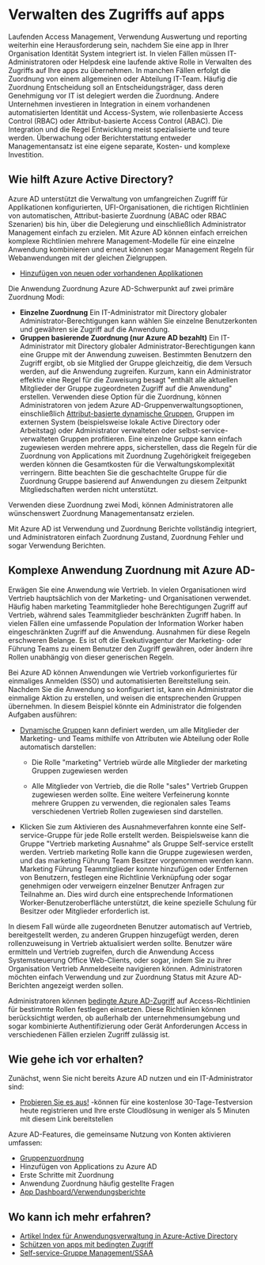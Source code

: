<properties
  pageTitle="Verwalten des Zugriffs auf apps Azure AD-|  Microsoft Azure"
  description="Beschreibt, wie Azure Active Directory es Organisationen ermöglicht, die apps angeben, die jedem Benutzer zugreifen kann."
  services="active-directory"
  documentationCenter=""
  authors="femila"
  manager="femila"
  editor=""/>

 <tags
  ms.service="active-directory"
  ms.workload="identity"
  ms.tgt_pltfrm="na"
  ms.devlang="na"
  ms.topic="article"
  ms.date="10/13/2016"
  ms.author="femila"/>


# <a name="managing-access-to-apps"></a>Verwalten des Zugriffs auf apps

Laufenden Access Management, Verwendung Auswertung und reporting weiterhin eine Herausforderung sein, nachdem Sie eine app in Ihrer Organisation Identität System integriert ist. In vielen Fällen müssen IT-Administratoren oder Helpdesk eine laufende aktive Rolle in Verwalten des Zugriffs auf Ihre apps zu übernehmen. In manchen Fällen erfolgt die Zuordnung von einem allgemeinen oder Abteilung IT-Team. Häufig die Zuordnung Entscheidung soll an Entscheidungsträger, dass deren Genehmigung vor IT ist delegiert werden die Zuordnung.  Andere Unternehmen investieren in Integration in einem vorhandenen automatisierten Identität und Access-System, wie rollenbasierte Access Control (RBAC) oder Attribut-basierte Access Control (ABAC). Die Integration und die Regel Entwicklung meist spezialisierte und teure werden. Überwachung oder Berichterstattung entweder Managementansatz ist eine eigene separate, Kosten- und komplexe Investition.

## <a name="how-does-azure-active-directory-help"></a>Wie hilft Azure Active Directory?

 Azure AD unterstützt die Verwaltung von umfangreichen Zugriff für Applikationen konfigurierten, UFI-Organisationen, die richtigen Richtlinien von automatischen, Attribut-basierte Zuordnung (ABAC oder RBAC Szenarien) bis hin, über die Delegierung und einschließlich Administrator Management einfach zu erzielen. Mit Azure AD können einfach erreichen komplexe Richtlinien mehrere Management-Modelle für eine einzelne Anwendung kombinieren und erneut können sogar Management Regeln für Webanwendungen mit der gleichen Zielgruppen.

 - [Hinzufügen von neuen oder vorhandenen Applikationen](active-directory-sso-integrate-saas-apps.md)


 Die Anwendung Zuordnung Azure AD-Schwerpunkt auf zwei primäre Zuordnung Modi:

- **Einzelne Zuordnung** Ein IT-Administrator mit Directory globaler Administrator-Berechtigungen kann wählen Sie einzelne Benutzerkonten und gewähren sie Zugriff auf die Anwendung.
- **Gruppen basierende Zuordnung (nur Azure AD bezahlt)** Ein IT-Administrator mit Directory globaler Administrator-Berechtigungen kann eine Gruppe mit der Anwendung zuweisen. Bestimmten Benutzern den Zugriff ergibt, ob sie Mitglied der Gruppe gleichzeitig, die dem Versuch werden, auf die Anwendung zugreifen. Kurzum, kann ein Administrator effektiv eine Regel für die Zuweisung besagt "enthält alle aktuellen Mitglieder der Gruppe zugeordneten Zugriff auf die Anwendung" erstellen. Verwenden diese Option für die Zuordnung, können Administratoren von jedem Azure AD-Gruppenverwaltungsoptionen, einschließlich [Attribut-basierte dynamische Gruppen](active-directory-accessmanagement-manage-groups.md), Gruppen im externen System (beispielsweise lokale Active Directory oder Arbeitstag) oder Administrator verwalteten oder selbst-service-verwalteten Gruppen profitieren. Eine einzelne Gruppe kann einfach zugewiesen werden mehrere apps, sicherstellen, dass die Regeln für die Zuordnung von Applications mit Zuordnung Zugehörigkeit freigegeben werden können die Gesamtkosten für die Verwaltungskomplexität verringern. Bitte beachten Sie die geschachtelte Gruppe für die Zuordnung Gruppe basierend auf Anwendungen zu diesem Zeitpunkt Mitgliedschaften werden nicht unterstützt.

Verwenden diese Zuordnung zwei Modi, können Administratoren alle wünschenswert Zuordnung Managementansatz erzielen.

Mit Azure AD ist Verwendung und Zuordnung Berichte vollständig integriert, und Administratoren einfach Zuordnung Zustand, Zuordnung Fehler und sogar Verwendung Berichten.

## <a name="complex-application-assignment-with-azure-ad"></a>Komplexe Anwendung Zuordnung mit Azure AD-

Erwägen Sie eine Anwendung wie Vertrieb. In vielen Organisationen wird Vertrieb hauptsächlich von der Marketing- und Organisationen verwendet. Häufig haben marketing Teammitglieder hohe Berechtigungen Zugriff auf Vertrieb, während sales Teammitglieder beschränkten Zugriff haben. In vielen Fällen eine umfassende Population der Information Worker haben eingeschränkten Zugriff auf die Anwendung. Ausnahmen für diese Regeln erschweren Belange. Es ist oft die Exekutivagentur der Marketing- oder Führung Teams zu einem Benutzer den Zugriff gewähren, oder ändern ihre Rollen unabhängig von dieser generischen Regeln.

Bei Azure AD können Anwendungen wie Vertrieb vorkonfiguriertes für einmaliges Anmelden (SSO) und automatisierten Bereitstellung sein. Nachdem Sie die Anwendung so konfiguriert ist, kann ein Administrator die einmalige Aktion zu erstellen, und weisen die entsprechenden Gruppen übernehmen. In diesem Beispiel könnte ein Administrator die folgenden Aufgaben ausführen:

- [Dynamische Gruppen](active-directory-accessmanagement-manage-groups.md) kann definiert werden, um alle Mitglieder der Marketing- und Teams mithilfe von Attributen wie Abteilung oder Rolle automatisch darstellen:

    - Die Rolle "marketing" Vertrieb würde alle Mitglieder der marketing Gruppen zugewiesen werden

    - Alle Mitglieder von Vertrieb, die die Rolle "sales" Vertrieb Gruppen zugewiesen werden sollte. Eine weitere Verfeinerung konnte mehrere Gruppen zu verwenden, die regionalen sales Teams verschiedenen Vertrieb Rollen zugewiesen sind darstellen.

- Klicken Sie zum Aktivieren des Ausnahmeverfahren konnte eine Self-service-Gruppe für jede Rolle erstellt werden. Beispielsweise kann die Gruppe "Vertrieb marketing Ausnahme" als Gruppe Self-service erstellt werden. Vertrieb marketing Rolle kann die Gruppe zugewiesen werden, und das marketing Führung Team Besitzer vorgenommen werden kann. Marketing Führung Teammitglieder konnte hinzufügen oder Entfernen von Benutzern, festlegen eine Richtlinie Verknüpfung oder sogar genehmigen oder verweigern einzelner Benutzer Anfragen zur Teilnahme an. Dies wird durch eine entsprechende Informationen Worker-Benutzeroberfläche unterstützt, die keine spezielle Schulung für Besitzer oder Mitglieder erforderlich ist.

In diesem Fall würde alle zugeordneten Benutzer automatisch auf Vertrieb, bereitgestellt werden, zu anderen Gruppen hinzugefügt werden, deren rollenzuweisung in Vertrieb aktualisiert werden sollte. Benutzer wäre ermitteln und Vertrieb zugreifen, durch die Anwendung Access Systemsteuerung Office Web-Clients, oder sogar, indem Sie zu ihrer Organisation Vertrieb Anmeldeseite navigieren können. Administratoren möchten einfach Verwendung und zur Zuordnung Status mit Azure AD-Berichten angezeigt werden sollen.

Administratoren können [bedingte Azure AD-Zugriff](active-directory-conditional-access.md) auf Access-Richtlinien für bestimmte Rollen festlegen einsetzen. Diese Richtlinien können berücksichtigt werden, ob außerhalb der unternehmensumgebung und sogar kombinierte Authentifizierung oder Gerät Anforderungen Access in verschiedenen Fällen erzielen Zugriff zulässig ist.

## <a name="how-can-i-get-started"></a>Wie gehe ich vor erhalten?

Zunächst, wenn Sie nicht bereits Azure AD nutzen und ein IT-Administrator sind:

 - [Probieren Sie es aus!](https://azure.microsoft.com/trial/get-started-active-directory/) -können für eine kostenlose 30-Tage-Testversion heute registrieren und Ihre erste Cloudlösung in weniger als 5 Minuten mit diesem Link bereitstellen

Azure AD-Features, die gemeinsame Nutzung von Konten aktivieren umfassen:

- [Gruppenzuordnung](active-directory-accessmanagement-self-service-group-management.md)
- Hinzufügen von Applications zu Azure AD
- Erste Schritte mit Zuordnung
- Anwendung Zuordnung häufig gestellte Fragen
- [App Dashboard/Verwendungsberichte](active-directory-passwords-get-insights.md)

## <a name="where-can-i-learn-more"></a>Wo kann ich mehr erfahren?

- [Artikel Index für Anwendungsverwaltung in Azure-Active Directory](active-directory-apps-index.md)
- [Schützen von apps mit bedingten Zugriff](active-directory-conditional-access.md)
- [Self-service-Gruppe Management/SSAA](active-directory-accessmanagement-self-service-group-management.md)

